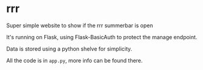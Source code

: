 # rrr

Super simple website to show if the rrr summerbar is open

It's running on Flask, using Flask-BasicAuth to protect the manage endpoint.

Data is stored using a python shelve for simplicity.

All the code is in `app.py`, more info can be found there.
